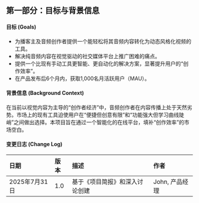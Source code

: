 ## **第一部分：目标与背景信息**
#### **目标 (Goals)**
* 为播客主及音频创作者提供一个能轻松将其音频内容转化为动态风格化视频的工具。
* 解决纯音频内容在视觉驱动的社交媒体平台上推广困难的痛点。
* 提供一个比现有手动工具更智能、更自动化的解决方案，显著提升用户的“创作效率”。
* 在产品发布后6个月内，获取1,000名月活跃用户（MAU）。
#### **背景信息 (Background Context)**
在当前以视觉内容为主导的“创作者经济”中，音频创作者在内容传播上处于天然劣势。市场上的现有工具迫使用户在“便捷但创意有限”和“功能强大但学习曲线陡峭”之间做出选择。本项目旨在通过一个智能化的在线平台，填补“创作效率”的市场空白。
#### **变更日志 (Change Log)**
| 日期 | 版本 | 描述 | 作者 |
| :--- | :--- | :--- | :--- |
| 2025年7月31日 | 1.0 | 基于《项目简报》和深入讨论创建 | John, 产品经理 |